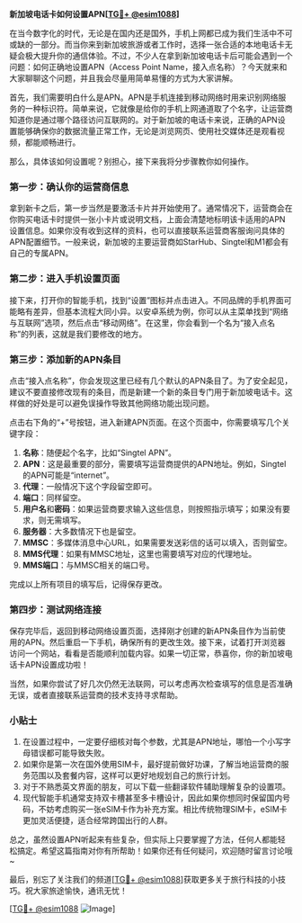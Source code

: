 **新加坡电话卡如何设置APN[[TG💪+ @esim1088](https://t.me/s/esim1088)]**

在当今数字化的时代，无论是在国内还是国外，手机上网都已成为我们生活中不可或缺的一部分。而当你来到新加坡旅游或者工作时，选择一张合适的本地电话卡无疑会极大提升你的通信体验。不过，不少人在拿到新加坡电话卡后可能会遇到一个问题：如何正确地设置APN（Access Point Name，接入点名称）？今天就来和大家聊聊这个问题，并且我会尽量用简单易懂的方式为大家讲解。

首先，我们需要明白什么是APN。APN是手机连接到移动网络时用来识别网络服务的一种标识符。简单来说，它就像是给你的手机上网通道取了个名字，让运营商知道你是通过哪个路径访问互联网的。对于新加坡的电话卡来说，正确的APN设置能够确保你的数据流量正常工作，无论是浏览网页、使用社交媒体还是观看视频，都能顺畅进行。

那么，具体该如何设置呢？别担心，接下来我将分步骤教你如何操作。

### 第一步：确认你的运营商信息

拿到新卡之后，第一步当然是要激活卡片并开始使用了。通常情况下，运营商会在你购买电话卡时提供一张小卡片或说明文档，上面会清楚地标明该卡适用的APN设置信息。如果你没有收到这样的资料，也可以直接联系运营商客服询问具体的APN配置细节。一般来说，新加坡的主要运营商如StarHub、Singtel和M1都会有自己的专属APN。

### 第二步：进入手机设置页面

接下来，打开你的智能手机，找到“设置”图标并点击进入。不同品牌的手机界面可能略有差异，但基本流程大同小异。以安卓系统为例，你可以从主菜单找到“网络与互联网”选项，然后点击“移动网络”。在这里，你会看到一个名为“接入点名称”的列表，这就是我们要修改的地方。

### 第三步：添加新的APN条目

点击“接入点名称”，你会发现这里已经有几个默认的APN条目了。为了安全起见，建议不要直接修改现有的条目，而是新建一个新的条目专门用于新加坡电话卡。这样做的好处是可以避免误操作导致其他网络功能出现问题。

点击右下角的“+”号按钮，进入新建APN页面。在这个页面中，你需要填写几个关键字段：

1. **名称**：随便起个名字，比如“Singtel APN”。
2. **APN**：这是最重要的部分，需要填写运营商提供的APN地址。例如，Singtel的APN可能是“internet”。
3. **代理**：一般情况下这个字段留空即可。
4. **端口**：同样留空。
5. **用户名**和**密码**：如果运营商要求输入这些信息，则按照指示填写；如果没有要求，则无需填写。
6. **服务器**：大多数情况下也是留空。
7. **MMSC**：多媒体消息中心URL，如果需要发送彩信的话可以填入，否则留空。
8. **MMS代理**：如果有MMSC地址，这里也需要填写对应的代理地址。
9. **MMS端口**：与MMSC相关的端口号。

完成以上所有项目的填写后，记得保存更改。

### 第四步：测试网络连接

保存完毕后，返回到移动网络设置页面，选择刚才创建的新APN条目作为当前使用的APN。然后重启一下手机，确保所有的更改生效。接下来，试着打开浏览器访问一个网站，看看是否能顺利加载内容。如果一切正常，恭喜你，你的新加坡电话卡APN设置成功啦！

当然，如果你尝试了好几次仍然无法联网，可以考虑再次检查填写的信息是否准确无误，或者直接联系运营商的技术支持寻求帮助。

### 小贴士

1. 在设置过程中，一定要仔细核对每个参数，尤其是APN地址，哪怕一个小写字母错误都可能导致失败。
2. 如果你是第一次在国外使用SIM卡，最好提前做好功课，了解当地运营商的服务范围以及套餐内容，这样可以更好地规划自己的旅行计划。
3. 对于不熟悉英文界面的朋友，可以下载一些翻译软件辅助理解复杂的设置项。
4. 现代智能手机通常支持双卡槽甚至多卡槽设计，因此如果你想同时保留国内号码，不妨考虑购买一张eSIM卡作为补充方案。相比传统物理SIM卡，eSIM卡更加灵活便捷，适合经常跨国出行的人群。

总之，虽然设置APN听起来有些复杂，但实际上只要掌握了方法，任何人都能轻松搞定。希望这篇指南对你有所帮助！如果你还有任何疑问，欢迎随时留言讨论哦~

最后，别忘了关注我们的频道[[TG💪+ @esim1088](https://t.me/s/esim1088)]获取更多关于旅行科技的小技巧。祝大家旅途愉快，通讯无忧！

[[TG💪+ @esim1088](https://t.me/s/esim1088) ![Image](https://i.postimg.cc/4NQfJmqS/Snipaste-2025-05-13-00-14-12.png)]
